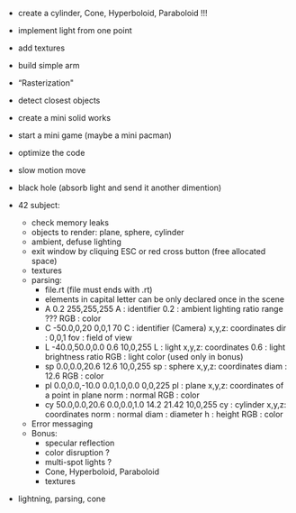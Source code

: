+ create a cylinder, Cone, Hyperboloid, Paraboloid !!!
+ implement light from one point
+ add textures
+ build simple arm
+ “Rasterization"

+ detect closest objects
+ create a mini solid works
+ start a mini game (maybe a mini pacman)

+ optimize the code
+ slow motion move
+ black hole (absorb light and send it another dimention)

+ 42 subject:
    - check memory leaks
    - objects to render: plane, sphere, cylinder
    - ambient, defuse lighting
    - exit window by cliquing ESC or red cross button (free allocated space)
    - textures
    - parsing:
        - file.rt (file must ends with .rt)
        - elements in capital letter can be only declared once in the scene
        - A 0.2 255,255,255
            A   : identifier
            0.2 : ambient lighting ratio range ???
            RGB : color
        - C -50.0,0,20  0,0,1   70
            C    : identifier (Camera)
            x,y,z: coordinates
            dir  : 0,0,1
            fov  : field of view
        - L -40.0,50.0,0.0 0.6 10,0,255
            L    : light
            x,y,z: coordinates
            0.6  : light brightness ratio
            RGB  : light color (used only in bonus)
        - sp 0.0,0.0,20.6 12.6 10,0,255
            sp   : sphere
            x,y,z: coordinates
            diam : 12.6
            RGB  : color
        - pl 0.0,0.0,-10.0 0.0,1.0,0.0 0,0,225
            pl   : plane
            x,y,z: coordinates of a point in plane
            norm : normal
            RGB  : color
        - cy 50.0,0.0,20.6 0.0,0.0,1.0 14.2 21.42 10,0,255
            cy   : cylinder
            x,y,z: coordinates
            norm : normal
            diam : diameter
            h    : height
            RGB  : color
    - Error messaging
    - Bonus:
        - specular reflection
        - color disruption ?
        - multi-spot lights ?
        - Cone, Hyperboloid, Paraboloid
        - textures


+ lightning, parsing, cone